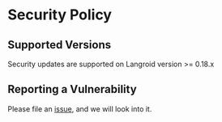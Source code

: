 # Security Policy

## Supported Versions

Security updates are supported on Langroid version >= 0.18.x

## Reporting a Vulnerability

Please file an [issue](https://github.com/langroid/langroid/discussions), and we will look into it.


